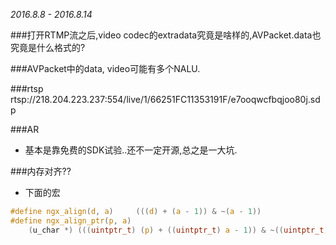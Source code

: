 *2016.8.8 - 2016.8.14*

###打开RTMP流之后,video codec的extradata究竟是啥样的,AVPacket.data也究竟是什么格式的?

###AVPacket中的data, video可能有多个NALU.

###rtsp
rtsp://218.204.223.237:554/live/1/66251FC11353191F/e7ooqwcfbqjoo80j.sdp

###AR
- 基本是靠免费的SDK试验..还不一定开源,总之是一大坑.

###内存对齐??
- 下面的宏

```c
#define ngx_align(d, a)     (((d) + (a - 1)) & ~(a - 1))
#define ngx_align_ptr(p, a)                                                   \
    (u_char *) (((uintptr_t) (p) + ((uintptr_t) a - 1)) & ~((uintptr_t) a - 1))
```
